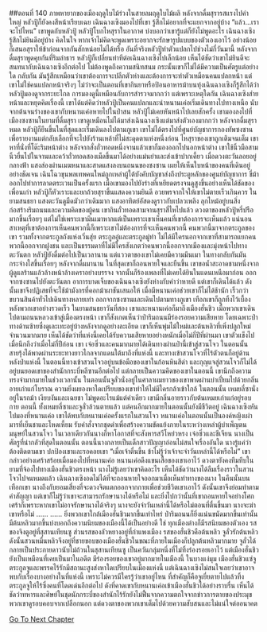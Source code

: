 ##ตอนที่ 140 ภาพหายากของเมืองฤดูใบไม้ร่วงในสายลมฤดูใบไม้ผลิ
หลังจากดื่มสุรารสแรงไปคำใหญ่ หลัวปู้ก็ยังคงสีหน้าเรียบเฉย
เฉินฉางเซิงมองไปที่เขา รู้สึกไม่อยากที่จะแยกจากอยู่บ้าง
“แล้ว...เราจะไปไหน” เขาพูดกับหลัวปู้
หลัวปู้โบกไหสุราในอากาศ บ่งบอกว่าเขารู้แต่ก็ยังไม่พูดอะไร
เฉินฉางเซิงรู้สึกไม่ยินดีอยู่บ้าง คิดในใจ หากเจ้าไม่คิดจะพูดเพราะอยากจะรักษารูปแบบของตัวเองเอาไว้ อย่างน้อยก็เสนอสุราให้ข้าก่อนจากกันสักหน่อยไม่ได้หรือ
อันที่จริงหลัวปู้ทำตัวแปลกไปช่วงไม่กี่วันมานี้ หลังจากดื่มสุราพูดคุยกันที่ริมลำธาร หลัวปู้ก็เปลี่ยนท่าทีต่อเฉินฉางเซิงไปเล็กน้อย
เห็นได้ชัดว่าเขาไม่ยินดีจะสนทนากับเฉินฉางเซิงอีกต่อไป ไม่ต้องพูดถึงความสนิทสนม กระนั้นเขาก็ไม่ได้มีความเป็นศัตรูแต่อย่างใด กลับกัน มันรู้สึกเหมือนว่าเขาต้องการจะปลีกตัวห่างและต้องการจะทำตัวเหมือนคนแปลกหน้า
แต่เขาไม่ใช่คนแปลกหน้าจริงๆ ไม่ว่าจะเป็นตอนที่เขากินยาหรือป้อนอาหารม้าบนทุ่งเฉินฉางเซิงก็รู้สึกได้ว่าหลัวปู้มองดูจากระยะไกล
การมองดูนี้เหมือนกับการสำรวจมากกว่า
แต่เพราะเหตุใดกัน
เฉินฉางเซิงส่ายหน้าและหยุดคิดเรื่องนี้ เขาได้แต่คิดว่าหลัวปู้เป็นคนแปลกและนำหนานเค่อเริ่มเดินทางไปทางเหนือ
นับจากต้นจนร่างของเขากับหนานเค่อหายไปในป่าสน หลัวปู้ไม่เคยหันหน้าไปเลยสักครั้ง
เขามองลงไปที่เมืองซงซานในยามที่ดื่มสุรา เขาดูเหมือนไม่ได้มาส่งเฉินฉางเซิงแต่มาส่งตัวเองมากกว่า
หลังจากดื่มสุราหมด หลัวปู้ก็ยืนขึ้นในที่สุดและเริ่มเดินลงไปตามภูเขา
เขาไม่ได้ตรงไปที่ศูนย์บัญชาการกองทัพซงซานเพื่อรายงานแต่กลับเลือกที่จะไปยังร้านเหล้าที่ไม่สะดุดตาแห่งหนึ่งก่อน
ไหสุราของเขาถูกเติมจนเต็ม เขาหาที่นั่งที่โต๊ะริมหน้าต่าง หลังจากสั่งถั่วทอดหนึ่งจานแล้วเขาก็มองออกไปนอกหน้าต่าง
เขาใช้นิ้วมือสามนิ้วยื่นไปในจานและคว้าถั่วทอดสองเม็ดขึ้นมาได้อย่างแม่นยำและส่งเข้าปากเคี้ยว
เมื่อดวงตะวันลอยอยู่กลางฟ้า แสงส่องผ่านเมฆหนาและสาดแสงลงบนถนนของซงซาน เผยให้เห็นใบหน้าของคนที่เดินอยู่อย่างชัดเจน
เฉินโฉวขุนพลเทพคนใหม่ถูกเหล่าผู้ใต้บังคับบัญชาส่งถึงประตูหลักของศูนย์บัญชาการ ขี่ม้าออกไปทำการลาดตระเวนเป็นครั้งแรก
เมื่อเขามองไปยังร่างที่เหยียดตรงจนดูสูงขึ้นอย่างเห็นได้ชัดของเพื่อนเก่า หลัวปู้ก็หัวเราะและยกถ้วยสุราขึ้นแสดงความยินดี อวยพรจากใจให้เขาไม่ตายเร็วเกินควร
ในยามสนธยา แสงตะวันดูมืดมัวกว่าเดิมมาก แสงอาทิตย์อัสดงดูราวกับเปลวเพลิง ลุกไหม้อยู่บนสิ่งก่อสร้างริมถนนและความคิดของผู้คน
เขากินถั่วทอดสามจานสุราสี่ไหไปแล้ว ดวงตาของหลัวปู้หรี่ปรือมากขึ้นเรื่อยๆ แต่ไม่ใช่เพราะเขามึนเมาหากแต่เป็นเพราะเขาเห็นคนที่เขาต้องการจะเห็นแล้ว
แน่นอน สาเหตุที่เขาต้องการเห็นคนพวกนี้ก็เพราะเขาไม่ต้องการที่จะเห็นคนพวกนี้
คนพวกนี้มาจากตระกูลของเขา รวมทั้งจากตระกูลถังแห่งเวิ่นสุ่ย ตระกูลอู๋และตระกูลมู่ท่า
ไม่ได้มีใครนอกจากเขาที่สามารถแยกคนพวกนี้ออกจากฝูงชน และเป็นธรรมดาที่ไม่มีใครสังเกตว่าคนพวกนี้ออกจากเมืองและมุ่งหน้าไปทางตะวันตก
หลัวปู้ยังดื่มต่อไปเป็นเวลานาน แต่แววตาของเขาไม่เคยมีความมึนเมา ในทางกลับกันมันกระจ่างใสขึ้นเรื่อยๆ หลังจากดื่มมานาน ในที่สุดเขาก็ถอนหายใจและยืนขึ้น เขาขอน้ำสะอาดชามหนึ่งจากผู้ดูแลร้านแล้วล้างหน้าล้างเคราอย่างบรรจง จากนั้นก็ร้องเพลงที่ไม่เคยได้ยินในแดนเหนือมาก่อน ออกจากซงซานไปยังตะวันตก
อาการบาดเจ็บของเฉินฉางเซิงยังห่างกับคำว่าหายดี แต่เขาก็เดินได้แล้ว ดังนั้นเขาจึงปฏิเสธที่จะใช้ม้ามังกรที่คอกม้าผาชันเสนอให้ เมื่อมีหนานเค่อช่วยเขาก็ไม่ได้ช้านัก เร็วกว่าขบวนสินค้าทั่วไปเดินทางหลายเท่า ออกจากซงซานและเดินไปตามทางภูเขา เทือกเขาก็ถูกทิ้งไว้เบื้องหลังพวกเขาอย่างรวดเร็ว
ในยามสนธยาวันที่สอง เขาและหนานเค่อก็มาถึงเมืองฮั่นชิว
เมื่อพวกเขาเดินไปตามถนนหลวงเข้าสู่เมืองตรงหน้า เขาก็สังเกตเห็นว่าป่าริมถนนมีร่องรอยความเสียหาย โดยเฉพาะป่าทางด้านซ้ายซึ่งดูเละเทะอยู่บ้างหลังจากดูอย่างละเอียด เขาก็เห็นพุ่มไม้ใหม่และต้นหลิวที่เพิ่งปลูกใหม่จำนวนมากมาย เห็นได้ชัดว่าที่แห่งนี้เคยได้รับความเสียหายอย่างหนักเมื่อไม่กี่ปีที่ผ่านมา
เขาตัวแข็งไปเมื่อนึกถึงว่าเมื่อไม่กี่ปีก่อน เขา เจ๋อซิ่วและคนมากมายได้เดินทางผ่านป่านี้เข้าสู่สวนโจว
ในตอนนั้นสายรุ้งได้พาดผ่านระยะทางยาวไกลจากแดนใต้มาถึงที่แห่งนี้ และทางเข้าสวนโจวที่ไร้ตัวตนก็อยู่ด้านหลังป่าแห่งนี้
ในตอนนี้ทางเข้าสวนโจวอยู่บนข้อมือของเขาในก้อนหินสีดำ และกุญแจสู่สวนโจวก็ไม่ได้อยู่บนยอดเขาของสำนักกระบี่หลีซานอีกต่อไป แต่กลายเป็นความคิดของเขาในตอนนี้
เขานึกถึงความทรงจำมากมายในช่วงเวลานั้น
ในตอนนั้นจูลั่วนั่งอยู่ในศาลาผมยาวของเขาพาดผ่านบ่าเปี่ยมไปด้วยกลิ่นอายเก่าแก่โบราณ ความยิ่งผยองหาใดเปรียบของเขาทำให้ไม่มีใครกล้าเข้าใกล้
ในตอนนั้น เหมยลี่ซานั่งอยู่ในรถม้า เงียบงันและเฉยชา ไม่พูดอะไรแม้แต่คำเดียว เขามีกลิ่นอายราวกับต้นเหมยเก่าแก่อยู่รอบกาย
ตอนนี้ ทั้งเหมยลี่ซาและจูลั่วล้วนตายแล้ว แต่คนอีกมากมายในตอนนั้นยังมีชีวิตอยู่
เฉินฉางเซิงหันไปมองที่หนานเค่อ
เขาได้พบกับหนานเค่อครั้งแรกในสวนโจว หนานเค่อในตอนนั้นเป็นองค์หญิงเผ่ามารที่เย็นชาและโหดเหี้ยม รับคำสั่งจากชุดดำเพื่อสร้างความขัดแย้งภายในระหว่างเหล่าผู้บำเพ็ญตนมนุษย์ในสวนโจว ในเวลาเดียวกันนางก็หาโอกาสที่จะสังหารสวีโหย่วหรง เจ๋อซิ่วและชีเจียน นางเป็นศัตรูที่น่ากลัวที่สุดในตอนนั้น
ตอนนี้นางกลายเป็นเด็กสาวปัญญาอ่อนไม่สนใจเรื่องอันใด นางรู้แค่ว่าต้องติดตามเขา ปกป้องเขาและรอคอยเขา
“เมื่อเจ้าตื่นขึ้น ข้าไม่รู้ว่าเจ้าจะจำวันเหล่านี้ได้หรือไม่” เขากล่าวอย่างเศร้าสร้อยเมื่อมองไปที่หนานเค่อ
หนานเค่อดึงแขนเสื้อของเขาเอาไว้ ดวงตายังคงทึมทึบในยามที่จ้องไปทางเมืองฮั่นชิวตรงหน้า นางไม่รู้เลยว่าเขาคิดอะไร
เห็นได้ชัดว่านางได้ลืมเรื่องราวในสวนโจวไปจนหมดแล้ว
เฉินฉางเซิงอดไม่ได้ที่จะถอนหายใจออกมาเมื่อเห็นท่าทางของนาง
ในคืนนั้นบนเทือกเขา นางถึงกับยอมเสี่ยงที่จะดวงจิตแตกออกจากกายเพื่อช่วยชีวิตเขาเอาไว้ ดังนั้นเขาจึงย่อมทำตามคำสัญญา แต่เขาก็ไม่รู้ว่าเขาจะสามารถรักษานางได้หรือไม่ และยิ่งไปกว่านั้นที่เขาถอนหายใจอย่างโศกเศร้าก็เพราะหากเขาไม่อาจรักษานางได้จริงๆ นางจะยังจำวันเหล่านี้ได้หรือไม่ตอนที่ตื่นขึ้นมา นางจะฆ่าเขาหรือไม่
……
……
ยิ่งพวกเขาใกล้เมืองฮั่นชิวมากขึ้นเท่าไหร่ ป่าริมถนนก็ยิ่งแน่นขนัดมากขึ้นเท่านั้น มีต้นหลิวมากขึ้นบ่งบอกถึงความนิยมของเมืองนี้ได้เป็นอย่างดี
ใช่ ทุกเมืองต่างก็มีรสนิยมของตัวเอง รสของจิงตูอยู่ที่สุสานเทียนซู ส่วนรสของลัวหยางอยู่ที่กำแพงเมือง รสของฮั่นชิวคือต้นหลิว
จูลั่วรักต้นหลิว ดังนั้นสวนหมื่นหลิวจึงอยู่ที่ชายขอบของเมืองฮั่นชิวในขณะที่ภายในเมืองก็ปลูกต้นหลิวมากมาย
จูลั่วได้กลายเป็นประกายดาวนับไม่ถ้วนในสุสานเทียนซู เป็นควันกลุ่มหนึ่งที่ไม่ทิ้งร่องรอยเอาไว้ แต่เมืองฮั่นชิวยังเป็นเหมือนที่เคยเป็นมาในอดีต มีร่องรอยของเขาอยู่มากมายในเมืองนี้
ในบางแง่มุม เมืองฮั่นชิวแซ่จู ตระกูลจูและพรรคไร้รักมีสถานะสูงส่งหาใดเปรียบในเมืองแห่งนี้ แต่เฉินฉางเซิงไม่สนใจเลยว่าเขาอาจพบกับเรื่องบางอย่างในที่แห่งนี้ เพราะไม่ควรมีใครรู้ว่าเขาอยู่ไหน ที่สำคัญก็คือจูเยี่ยตายไปแล้วทิ้งตระกูลจูให้ไร้ซึ่งคนที่โดดเด่นอีกต่อไป
ดังที่คาดเขากับหนานเค่อเข้าเมืองฮั่นชิวได้อย่างราบรื่น เห็นได้ชัดว่าทหารและศิษย์ในชุดนักกระบี่ของสำนักไร้รักยังไม่ฟื้นจากความตกใจจากข่าวการตายของประมุข พวกเขาดูรอบคอบจากเปลือกนอก แต่ดวงตาของพวกเขาเต็มไปด้วยความสับสนและไม่แน่ใจต่ออนาคต


[Go To Next Chapter]( ./813.md)